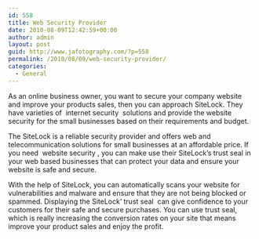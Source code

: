 ```yaml
---
id: 558
title: Web Security Provider
date: 2010-08-09T12:42:59+00:00
author: admin
layout: post
guid: http://www.jafotography.com/?p=558
permalink: /2010/08/09/web-security-provider/
categories:
  - General
---
```

As an online business owner, you want to secure your company website and improve your products sales, then you can approach SiteLock. They have varieties of &nbsp;internet security&nbsp; solutions and provide the website security for the small businesses based on their requirements and budget.

The SiteLock is a reliable security provider and offers web and telecommunication solutions for small businesses at an affordable price. If you need &nbsp;website security&nbsp;, you can make use their SiteLock&#8217;s trust seal in your web based businesses that can protect your data and ensure your website is safe and secure.

With the help of SiteLock, you can automatically scans your website for vulnerabilities and malware and ensure that they are not being blocked or spammed. Displaying the SiteLock&#8217;&nbsp;trust seal&nbsp; can give confidence to your customers for their safe and secure purchases. You can use trust seal, which is really increasing the conversion rates on your site that means improve your product sales and enjoy the profit.